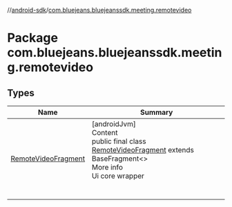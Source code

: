 //[android-sdk](../../index.md)/[com.bluejeans.bluejeanssdk.meeting.remotevideo](index.md)



# Package com.bluejeans.bluejeanssdk.meeting.remotevideo  


## Types  
  
|  Name |  Summary | 
|---|---|
| <a name="com.bluejeans.bluejeanssdk.meeting.remotevideo/RemoteVideoFragment///PointingToDeclaration/"></a>[RemoteVideoFragment](-remote-video-fragment/index.md)| <a name="com.bluejeans.bluejeanssdk.meeting.remotevideo/RemoteVideoFragment///PointingToDeclaration/"></a>[androidJvm]  <br>Content  <br>public final class [RemoteVideoFragment](-remote-video-fragment/index.md) extends BaseFragment<<ERROR CLASS>>  <br>More info  <br>Ui core wrapper  <br><br><br>|

